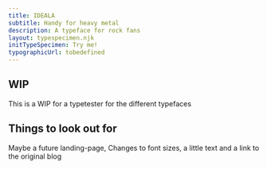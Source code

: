 ```yaml
---
title: IDEALA
subtitle: Handy for heavy metal
description: A typeface for rock fans
layout: typespecimen.njk
initTypeSpecimen: Try me! 
typographicUrl: tobedefined
---
```


## WIP
This is a WIP for a typetester for the different typefaces

## Things to look out for
Maybe a future landing-page, Changes to font sizes, a little text and a link to the original blog